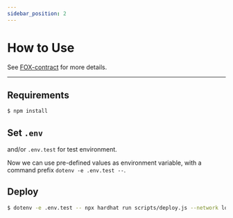 ```yaml
---
sidebar_position: 2
---
```


# How to Use

See [FOX-contract](https://github.com/FOX-Finance/FOX-contract) for more details.

---

## Requirements

```bash
$ npm install
```

## Set `.env`

and/or `.env.test` for test environment.

Now we can use pre-defined values as environment variable, with a command prefix `dotenv -e .env.test --`.

## Deploy

```bash
$ dotenv -e .env.test -- npx hardhat run scripts/deploy.js --network localhost
```

